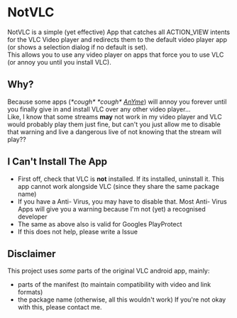 # NotVLC
NotVLC is a simple (yet effective) App that catches all ACTION_VIEW intents for the VLC Video player and redirects them to the default video player app (or shows a selection dialog if no default is set).<br/>
This allows you to use any video player on apps that force you to use VLC (or annoy you until you install VLC).

## Why?
Because some apps (_&ast;cough&ast; &ast;cough&ast; [AnYme](https://github.com/zunjae/AnYme)_) will annoy you forever until you finally give in and install VLC over any other video player...<br/>
Like, I know that some streams __may__ not work in my video player and VLC would probably play them just fine, but can't you just allow me to disable that warning and live a dangerous live of not knowing that the stream will play??

## I Can't Install The App
* First off, check that VLC is __not__ installed. If its installed, uninstall it. This app cannot work alongside VLC (since they share the same package name)
* If you have a Anti- Virus, you may have to disable that. Most Anti- Virus Apps will give you a warning because I'm not (yet) a recognised developer
* The same as above also is valid for Googles PlayProtect
* If this does not help, please write a Issue

## Disclaimer
This project uses _some_ parts of the original VLC android app, mainly:
* parts of the manifest (to maintain compatibility with video and link formats)
* the package name (otherwise, all this wouldn't work)
If you're not okay with this, please contact me.
